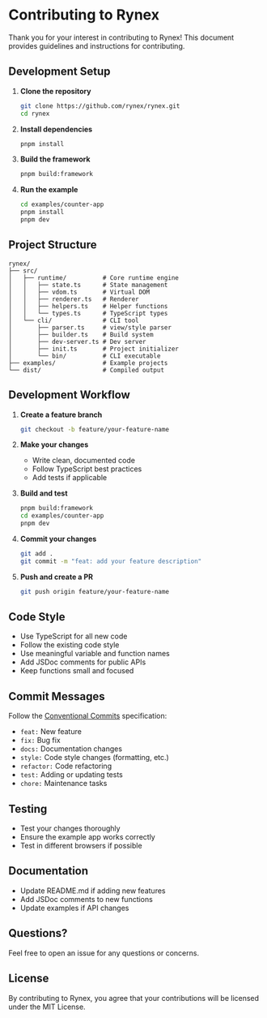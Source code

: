 # Contributing to Rynex

Thank you for your interest in contributing to Rynex! This document provides guidelines and instructions for contributing.

## Development Setup

1. **Clone the repository**
   ```bash
   git clone https://github.com/rynex/rynex.git
   cd rynex
   ```

2. **Install dependencies**
   ```bash
   pnpm install
   ```

3. **Build the framework**
   ```bash
   pnpm build:framework
   ```

4. **Run the example**
   ```bash
   cd examples/counter-app
   pnpm install
   pnpm dev
   ```

## Project Structure

```
rynex/
├── src/
│   ├── runtime/          # Core runtime engine
│   │   ├── state.ts      # State management
│   │   ├── vdom.ts       # Virtual DOM
│   │   ├── renderer.ts   # Renderer
│   │   ├── helpers.ts    # Helper functions
│   │   └── types.ts      # TypeScript types
│   └── cli/              # CLI tool
│       ├── parser.ts     # view/style parser
│       ├── builder.ts    # Build system
│       ├── dev-server.ts # Dev server
│       ├── init.ts       # Project initializer
│       └── bin/          # CLI executable
├── examples/             # Example projects
└── dist/                 # Compiled output
```

## Development Workflow

1. **Create a feature branch**
   ```bash
   git checkout -b feature/your-feature-name
   ```

2. **Make your changes**
   - Write clean, documented code
   - Follow TypeScript best practices
   - Add tests if applicable

3. **Build and test**
   ```bash
   pnpm build:framework
   cd examples/counter-app
   pnpm dev
   ```

4. **Commit your changes**
   ```bash
   git add .
   git commit -m "feat: add your feature description"
   ```

5. **Push and create a PR**
   ```bash
   git push origin feature/your-feature-name
   ```

## Code Style

- Use TypeScript for all new code
- Follow the existing code style
- Use meaningful variable and function names
- Add JSDoc comments for public APIs
- Keep functions small and focused

## Commit Messages

Follow the [Conventional Commits](https://www.conventionalcommits.org/) specification:

- `feat:` New feature
- `fix:` Bug fix
- `docs:` Documentation changes
- `style:` Code style changes (formatting, etc.)
- `refactor:` Code refactoring
- `test:` Adding or updating tests
- `chore:` Maintenance tasks

## Testing

- Test your changes thoroughly
- Ensure the example app works correctly
- Test in different browsers if possible

## Documentation

- Update README.md if adding new features
- Add JSDoc comments to new functions
- Update examples if API changes

## Questions?

Feel free to open an issue for any questions or concerns.

## License

By contributing to Rynex, you agree that your contributions will be licensed under the MIT License.
